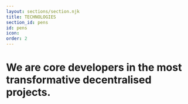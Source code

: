 ```yaml
---
layout: sections/section.njk
title: TECHNOLOGIES
section_id: pens
id: pens
icon: 
order: 2
---
```


# We are core developers in the most transformative decentralised projects.
 